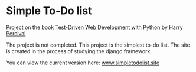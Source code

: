 # Simple To-Do list

Project on the book [Test-Driven Web Development with Python by Harry Percival](https://www.amazon.com/Test-Driven-Development-Python-Selenium-JavaScript/dp/1491958707)

The project is not completed. This project is the simplest to-do list. The site is created in the process of studying the django framework.

You can view the current version here: www.simpletodolist.site
